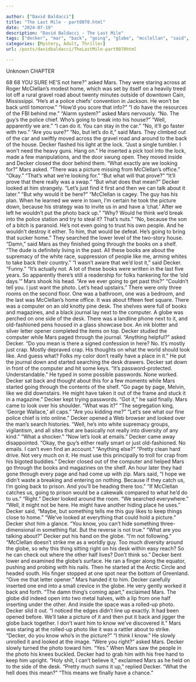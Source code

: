 ```yaml
---

author: ["David Baldacci"]
title: "The Last Mile - part0070.html"
date: "2024-07-19"
description: "David Baldacci - The Last Mile"
tags: ["decker", "mar", "back", "going", "globe", "mcclellan", "said", "photo", "one", "asked", "guy", "let", "looked", "book", "like", "computer", "desk", "police", "picture", "really", "mean", "would", "put", "shelf", "chief"]
categories: [Mystery, Adult, Thriller]
url: /posts/davidbaldacci/TheLastMile-part0070html

---
```



Unknown
CHAPTER
68
68
YOU SURE HE’S not here?” asked Mars.
They were staring across at Roger McClellan’s modest home, which was set by itself on a heavily treed lot off a rural gravel road about twenty minutes outside of downtown Cain, Mississippi.
“He’s at a police chiefs’ convention in Jackson. He won’t be back until tomorrow.”
“How’d you score that info?”
“I do have the resources of the FBI behind me.”
“Alarm system?” asked Mars nervously.
“No. The guy’s the police chief. Who’s going to break into his house?”
“Well, apparently we are.”
“I can do it. You can stay in the car.”
“No, it’ll go faster with two.”
“Are you sure?”
“No, but let’s do it,” said Mars.
They climbed out of the car and swiftly moved across the gravel road and around to the back of the house. Decker flashed his light at the lock. “Just a single tumbler. I won’t need the heavy guns. Hang on.”
He inserted a pick tool into the lock, made a few manipulations, and the door swung open.
They moved inside and Decker closed the door behind them.
“What exactly are we looking for?” Mars asked.
“There was a picture missing from McClellan’s office.”
“Okay.”
“That’s what we’re looking for.”
“But what will that prove?”
“It’ll prove that there really was a swap.”
“But what does that mean?”
Decker looked at him strangely. “Let’s just find it first and then we can talk about it later.”
“But why would it be here?”
“McClellan is cagey. The guy has his plan. When he learned we were in town, I’m certain he took the picture down, because his strategy was to invite us in and have a ‘chat.’ After we left he wouldn’t put the photo back up.”
“Why? Would he think we’d break into the police station and try to steal it? That’s nuts.”
“No, because the son of a bitch is paranoid. He’s not even going to trust his own people. And he wouldn’t destroy it either. To him, that would be defeat. He’s going to bring that sucker home.”
They searched the lower level of the two-story house.
“Damn,” said Mars as they finished going through the books on a shelf. “The dude is definitely living in the past. All these books are about the supremacy of the white race, suppression of people like me, arming whites to take back their country.”
“I wasn’t aware that we’d lost it,” said Decker.
“Funny.”
“It’s actually not. A lot of these books were written in the last five years. So apparently there’s still a readership for folks hankering for the ‘old days.’”
Mars shook his head. “Are we ever going to get past this?”
“Couldn’t tell you. I just want the photo. Let’s head upstairs.”
There were only three rooms on the second floor. One was a bathroom, one was a bedroom, and the last was McClellan’s home office. It was about fifteen feet square. There was a computer on an old knotty pine desk. The shelves were full of books and magazines, and a black journal lay next to the computer. A globe was perched on one side of the desk. There was a landline phone next to it, and old-fashioned pens housed in a glass showcase box. An ink blotter and silver letter opener completed the items on top.
Decker studied the computer while Mars paged through the journal.
“Anything helpful?” asked Decker.
“Do you mean is there a signed confession in here? No. It’s mostly just crap. Mostly depraved crap. His thoughts on what the world should look like. And guess what? Folks my color don’t really have a place in it.” He put the journal down and started searching the desk drawers.
Decker sat down in front of the computer and hit some keys. “It’s password-protected. Understandable.”
He typed in some possible passwords. None worked.
Decker sat back and thought about this for a few moments while Mars started going through the contents of the shelf.
“Go page by page, Melvin, like we did downstairs. He might have taken it out of the frame and stuck it in a magazine.”
Decker kept trying passwords. “Got it,” he said finally.
Mars came to look over his shoulder. “What was it?”
“The segregation king, ‘George Wallace,’ all caps.”
“Are you kidding me?”
“Let’s see what our fine police chief is into online.”
Decker opened a Web browser and looked over the man’s search histories.
“Well, he’s into white supremacy groups, vigilantism, and all sites that are basically not really into diversity of any kind.”
“What a shocker.”
“Now let’s look at emails.”
Decker came away disappointed. “Okay, the guy’s either really smart or just old-fashioned. No emails. I can’t even find an account.”
“Anything else?”
“Pretty clean hard drive. Not very much on it. He must use this principally to troll for crap from his bigoted buddies.”
Decker closed out of the computer and helped Mars go through the books and magazines on the shelf. An hour later they had gone through every page and had come up with zip.
Mars said, “I hope we didn’t waste a breaking and entering on nothing. Because if they catch us, I’m going back to prison. And you’ll be heading there too.”
“If McClellan catches us, going to prison would be a cakewalk compared to what he’d do to us.”
“Right.”
Decker looked around the room. “We searched everywhere.”
“Well, it might not be here. He might have another hiding place he uses.”
Decker said, “Maybe, but something tells me this guy likes to keep things close to home.”
“We’ve looked at everything that could hold a picture.”
Decker shot him a glance. “You know, you can’t hide something three-dimensional in something flat. But the reverse is not true.”
“What are you talking about?”
Decker put his hand on the globe.
“I’m not following.”
“McClellan doesn’t strike me as a worldly guy. Too much diversity around the globe, so why this thing sitting right on his desk within easy reach? So he can check out where the other half lives? Don’t think so.”
Decker bent lower and examined the globe’s surface. He ran a finger along the equator, pushing and probing with his nails. Then he started at the Arctic Circle and headed south. His finger stopped at one spot near the bottom of Greenland.
“Give me that letter opener.”
Mars handed it to him.
Decker carefully inserted one end into a small crevice in the globe. He very gently worked it back and forth.
“The damn thing’s coming apart,” exclaimed Mars.
The globe did indeed open into two metal halves, with a lip from one half inserting under the other.
And inside the space was a rolled-up photo.
Decker slid it out. “I noticed the edges didn’t line up exactly. It had been opened before. We’ll take a picture of it and then put it back and jigger the globe back together. I don’t want him to know we’ve discovered it.”
Mars was staring at the rolled-up photo like it was a rattler about to strike.
“Decker, do you know who’s in the picture?”
“I think I know.”
He slowly unrolled it and looked at the image.
“Were you right?” asked Mars.
Decker slowly turned the photo toward him. “Yes.”
When Mars saw the people in the photo his knees buckled. Decker had to grab him with his free hand to keep him upright.
“Holy shit, I can’t believe it,” exclaimed Mars as he held on to the side of the desk.
“Pretty much sums it up,” replied Decker.
“What the hell does this mean?”
“This means we finally have a chance.”
